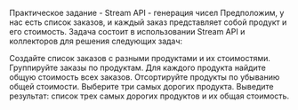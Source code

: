 Практическое задание - Stream API - генерация чисел
Предположим, у нас есть список заказов, и каждый заказ представляет собой продукт и его стоимость. Задача состоит в использовании Stream API и коллекторов для решения следующих задач:

Создайте список заказов с разными продуктами и их стоимостями.
Группируйте заказы по продуктам.
Для каждого продукта найдите общую стоимость всех заказов.
Отсортируйте продукты по убыванию общей стоимости.
Выберите три самых дорогих продукта.
Выведите результат: список трех самых дорогих продуктов и их общая стоимость.
